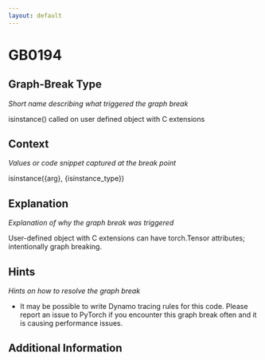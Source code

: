 ```yaml
---
layout: default
---
```

# GB0194

## Graph-Break Type
*Short name describing what triggered the graph break*

isinstance() called on user defined object with C extensions

## Context
*Values or code snippet captured at the break point*

isinstance({arg}, {isinstance_type})

## Explanation
*Explanation of why the graph break was triggered*

User-defined object with C extensions can have torch.Tensor attributes; intentionally graph breaking.

## Hints
*Hints on how to resolve the graph break*

- It may be possible to write Dynamo tracing rules for this code. Please report an issue to PyTorch if you encounter this graph break often and it is causing performance issues.


## Additional Information

<!-- ADDITIONAL INFORMATION START - Add custom information below this line -->

<!-- ADDITIONAL INFORMATION END -->

